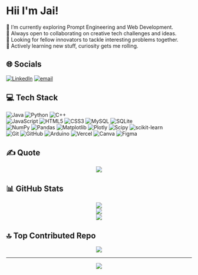 # Hii I'm Jai!

🔭 I’m currently exploring Prompt Engineering and Web Development.  
👯 Always open to collaborating on creative tech challenges and ideas.  
🤝 Looking for fellow innovators to tackle interesting problems together.  
🌱 Actively learning new stuff, curiosity gets me rolling.  
  
## 🌐 Socials
[![LinkedIn](https://img.shields.io/badge/LinkedIn-%230077B5.svg?style=for-the-badge&logo=linkedin&logoColor=white)](https://linkedin.com/in/https://www.linkedin.com/in/jai-kishore-mahore-a278652b0/) [![email](https://img.shields.io/badge/Email-D14836?style=for-the-badge&logo=gmail&logoColor=white)](mailto:jai.k.mahore0704@gmail.com) 

## 💻 Tech Stack
![Java](https://img.shields.io/badge/java-%23ED8B00.svg?style=for-the-badge&logo=openjdk&logoColor=white) ![Python](https://img.shields.io/badge/python-3670A0?style=for-the-badge&logo=python&logoColor=ffdd54) ![C++](https://img.shields.io/badge/c++-%2300599C.svg?style=for-the-badge&logo=c%2B%2B&logoColor=white) <br> ![JavaScript](https://img.shields.io/badge/javascript-%23323330.svg?style=for-the-badge&logo=javascript&logoColor=%23F7DF1E) ![HTML5](https://img.shields.io/badge/html5-%23E34F26.svg?style=for-the-badge&logo=html5&logoColor=white) ![CSS3](https://img.shields.io/badge/css3-%231572B6.svg?style=for-the-badge&logo=css3&logoColor=white)  ![MySQL](https://img.shields.io/badge/mysql-4479A1.svg?style=for-the-badge&logo=mysql&logoColor=white) ![SQLite](https://img.shields.io/badge/sqlite-%2307405e.svg?style=for-the-badge&logo=sqlite&logoColor=white) <br>  ![NumPy](https://img.shields.io/badge/numpy-%23013243.svg?style=for-the-badge&logo=numpy&logoColor=white) ![Pandas](https://img.shields.io/badge/pandas-%23150458.svg?style=for-the-badge&logo=pandas&logoColor=white) ![Matplotlib](https://img.shields.io/badge/Matplotlib-%23ffffff.svg?style=for-the-badge&logo=Matplotlib&logoColor=black)  ![Plotly](https://img.shields.io/badge/Plotly-%233F4F75.svg?style=for-the-badge&logo=plotly&logoColor=white) ![Scipy](https://img.shields.io/badge/SciPy-%230C55A5.svg?style=for-the-badge&logo=scipy&logoColor=%white) ![scikit-learn](https://img.shields.io/badge/scikit--learn-%23F7931E.svg?style=for-the-badge&logo=scikit-learn&logoColor=white) <br> ![Git](https://img.shields.io/badge/git-%23F05033.svg?style=for-the-badge&logo=git&logoColor=white) ![GitHub](https://img.shields.io/badge/github-%23121011.svg?style=for-the-badge&logo=github&logoColor=white) ![Arduino](https://img.shields.io/badge/-Arduino-00979D?style=for-the-badge&logo=Arduino&logoColor=white)  ![Vercel](https://img.shields.io/badge/vercel-%23000000.svg?style=for-the-badge&logo=vercel&logoColor=white) ![Canva](https://img.shields.io/badge/Canva-%2300C4CC.svg?style=for-the-badge&logo=Canva&logoColor=white) ![Figma](https://img.shields.io/badge/figma-%23F24E1E.svg?style=for-the-badge&logo=figma&logoColor=white)

## ✍️ Quote
<div align="center">
  
![](https://quotes-github-readme.vercel.app/api?type=horizontal&border=true&quote=Build+your+own+pyramids,+write+your+own+hieroglyphs.&author=Kendrick+Lamar&type=vetical&theme=dark)

</div>

## 📊 GitHub Stats
<div align="center">
  
![](https://github-readme-stats.vercel.app/api?username=JAI-K-910&theme=neon&hide_border=false&include_all_commits=true&count_private=true)<br/>
![](https://nirzak-streak-stats.vercel.app/?user=JAI-K-910&theme=neon&hide_border=false)<br/>
![](https://github-profile-trophy.vercel.app/?username=JAI-K-910&theme=neon&no-frame=false&no-bg=false&margin-w=4)

</div>


## 🔝 Top Contributed Repo
<div align="center">
  
![](https://github-contributor-stats.vercel.app/api?username=JAI-K-910&limit=5&theme=neon&combine_all_yearly_contributions=true)

</div>

---
<div align="center">
  
[![](https://visitcount.itsvg.in/api?id=JAI-K-910&icon=5&color=0)](https://visitcount.itsvg.in)

</div>

<!-- Proudly created with GPRM ( https://gprm.itsvg.in ) -->
